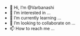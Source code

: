 - 👋 Hi, I’m @Varbanashi
- 👀 I’m interested in ...
- 🌱 I’m currently learning ...
- 💞️ I’m looking to collaborate on ...
- 📫 How to reach me ...

<!---
Varbanashi/Varbanashi is a ✨ special ✨ repository because its `README.md` (this file) appears on your GitHub profile.
You can click the Preview link to take a look at your changes.
--->
